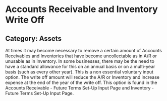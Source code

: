 # Accounts Receivable and Inventory Write Off
## Category: Assets
At times it may become necessary to remove a certain amount of Accounts Receivables and Inventories that have become uncollectable as in A/R or unusable as in Inventory.
In some businesses, there may be the need to have a standard allowance for this on an annual basis or on a multi-year basis (such as every other year). This is a non essential voluntary input option.
The write off amount will reduce the A/R or Inventory and increase expense at the end of the year of the write off.
This option is found in the Accounts Receivable  - Future Terms Set-Up  Input Page and Inventory  - Future Terms Set-Up  Input Page.
